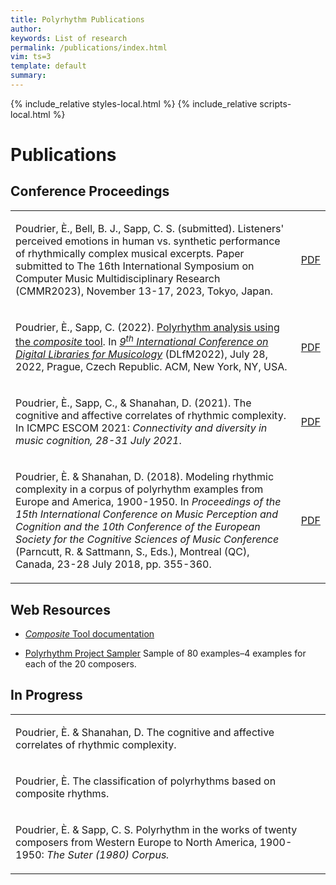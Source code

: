 ```yaml
---
title: Polyrhythm Publications
author: 
keywords: List of research
permalink: /publications/index.html
vim: ts=3
template: default
summary: 
---
```


{% include_relative styles-local.html %}
{% include_relative scripts-local.html %}

# Publications #


## Conference Proceedings ##


<table>
<tbody>
  <tr>
<td class="topalign"><p>Poudrier, È., Bell, B. J., Sapp, C. S. (submitted). Listeners' perceived emotions in human vs. synthetic performance of rhythmically complex musical excerpts. Paper submitted to The 16th International Symposium on Computer Music Multidisciplinary Research (CMMR2023), November 13-17, 2023, Tokyo, Japan.</p></td>
    <td class="topalign"><a class="buttonlink" href="https://drive.google.com/file/d/1eDyvUfDAUwLIjyVuy2zQC7xlPcbeHAMM/view?usp=drive_link" target="_blank">PDF</a></td>
    </tr>
  <tr>
	  <td class="topalign"><p>Poudrier, È., Sapp, C. (2022). <a href="https://drive.google.com/file/d/13ywmzOBdvYK2F5KS5qEvwfmZ9Cf1xyg9/view?usp=sharing" target="_blank">Polyrhythm analysis using the <em>composite</em> tool</a>. In <a href="https://dlfm.web.ox.ac.uk/" target="_blank"><em>9<sup>th</sup> International Conference on Digital Libraries for Musicology</em></a> (DLfM2022), July 28, 2022, Prague, Czech Republic. ACM, New York, NY, USA.</p></td>
    <td class="topalign"><a class="buttonlink" href="https://dl.acm.org/doi/10.1145/3543882.3543890" target="_blank">PDF</a></td>
  </tr>
  <tr>
    <td class="topalign"><p>Poudrier, È., Sapp, C., &amp; Shanahan, D. (2021). The cognitive and affective correlates of rhythmic complexity. In ICMPC ESCOM 2021: <em>Connectivity and diversity in music cognition, 28-31 July 2021</em>.</p></td>
    <td class="topalign"><a class="buttonlink" href="https://drive.google.com/file/d/1hCtYDdTHfb3Txo2ryT1ZS2JzL8tT5I6U/view" target="_blank">PDF</a></td>
  </tr>
  <tr>
    <td class="topalign"><p>Poudrier, È. &amp; Shanahan, D. (2018). Modeling rhythmic complexity in a corpus of polyrhythm examples from Europe and America, 1900-1950. In <em>Proceedings of the 15th International Conference on Music Perception and Cognition and the 10th Conference of the European Society for the Cognitive Sciences of Music Conference</em> (Parncutt, R. &amp; Sattmann, S., Eds.), Montreal (QC), Canada, 23-28 July 2018, pp. 355-360.</p></td>
    <td class="topalign"><a class="buttonlink" href="https://static.unigraz.at/fileadmin/veranstaltungen/music-psychology-conference2018/documents/ICMPC15_ESCOM10%20Proceedings.pdf" target="_blank">PDF</a></td>
  </tr>
</tbody>
</table>
	

## Web Resources ##

<ul>
<li><p><a href="https://doc.verovio.humdrum.org/filter/composite/" target="_blank"><em>Composite</em> Tool documentation</a></p>
</li>
<li><p><a href="https://verovio.humdrum.org/?file=poly" target="_blank">Polyrhythm Project Sampler</a> Sample of 80 examples&ndash;4 examples for each of the 20 composers.</p>
</li>
</ul>


## In Progress ##
	
<table>
<tbody>
  <tr>
    <td class="topalign"><p>Poudrier, È. &amp; Shanahan, D. The cognitive and affective correlates of rhythmic complexity.</p></td>
  </tr>
  <tr>
    <td class="topalign"><p>Poudrier, È. The classification of polyrhythms based on composite rhythms.</p></td>
  </tr>
  <tr>
    <td class="topalign"><p>Poudrier, È. &amp; Sapp, C. S. Polyrhythm in the works of twenty composers from Western Europe to North America, 1900-1950: <em>The Suter (1980) Corpus.</em></p></td>
  </tr>
</tbody>
</table>
